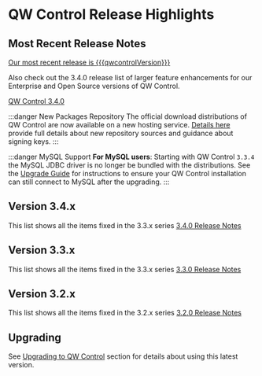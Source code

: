 # QW Control Release Highlights

## Most Recent Release Notes

[Our most recent release is {{{qwcontrolVersion}}}](3_4_x/version-{{{qwcontrolVersion}}}.md)

Also check out the 3.4.0 release list of larger feature enhancements for our Enterprise and Open Source versions of QW Control.

[QW Control 3.4.0](3_4_x/version-3.4.0.md)

:::danger New Packages Repository
The official download distributions of QW Control are now available on a new hosting service.  [Details here](/learning/howto/migrate-to-qwcontrol-packages-repo) provide full details about new repository sources and guidance about signing keys.
:::

:::danger MySQL Support
**For MySQL users**: Starting with QW Control `3.3.4` the MySQL JDBC driver is no longer be
bundled with the distributions. See the [Upgrade Guide](/upgrading/upgrading-to-qwcontrol-3.3.4.md)
for instructions to ensure your QW Control installation can still connect to MySQL after
the upgrading.
:::

## Version 3.4.x
This list shows all the items fixed in the 3.3.x series [3.4.0 Release Notes](3_4_x/version-3.4.0.html)

## Version 3.3.x
This list shows all the items fixed in the 3.3.x series [3.3.0 Release Notes](3_3_x/version-3.3.0.html)

## Version 3.2.x
This list shows all the items fixed in the 3.2.x series [3.2.0 Release Notes](3_2_x/version-3.2.0.html)

## Upgrading

See [Upgrading to QW Control](/upgrading/index.md) section for details about using this latest version.
